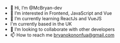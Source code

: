 - 👋 Hi, I’m @McBryan-dev
- 👀 I’m interested in Frontend, JavaScript and Vue
- 🌱 I’m currently learning ReactJs and VueJS
- I'm currently based in the UK
- 💞️ I’m looking to collaborate with other developers
- 📫 How to reach me bryanokononfua@gmail.com

<!---
McBryan-dev/McBryan-dev is a ✨ special ✨ repository because its `README.md` (this file) appears on your GitHub profile.
You can click the Preview link to take a look at your changes.
--->
